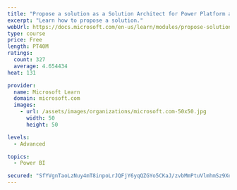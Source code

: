 ```yaml
---
title: "Propose a solution as a Solution Architect for Power Platform and Dynamics 365"
excerpt: "Learn how to propose a solution."
webUrl: https://docs.microsoft.com/en-us/learn/modules/propose-solution/
type: course
price: Free
length: PT40M
ratings:
  count: 327
  average: 4.654434
heat: 131

provider:
  name: Microsoft Learn
  domain: microsoft.com
  images:
    - url: /assets/images/organizations/microsoft.com-50x50.jpg
      width: 50
      height: 50

levels:
  - Advanced

topics:
  - Power BI

secured: "SfYVgnTaoLzNuy4mT8inpoLrJQFjY6yqQZGYo5CKaJ/zvbMmPtuVlmhmSz9XeuN/V+8ejbB+MRmLtO74w2+L3yIoUv3gQeT1n4gtkjA4C9usL51c9K62c03wG0RaXIMjt/KhggmIyOjmEBjha4a6a1UaTc6K4ykQd2fLPi4c+4/PHCPXppYllRWLvbactHXw/u5xOPs1s7sRbf1J6hJDty4TEejefUocnFcryZp0bQ96kNCCnoto7Qs8uynukwbC7w26pSn8i/ru7+AYBvxMSUZiBBeukKNhN6/BgNLemf8dU8cYQxJ4sbZdx0J7ipg8+m1+Bs8T768+dLgZ2JRRsRIedb2Qf7GD4mkVTqz9YVZ5VjvTdSsVjjjxPB0cZu5dhGqpQiHugLfWkbpEPyPNUvRS59I6EW4yfRlX+qp35zQ=;/XUHVqZL0Akldu7crAg+Qg=="
---
```


